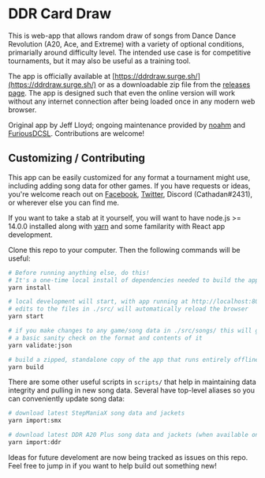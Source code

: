 # DDR Card Draw

This is web-app that allows random draw of songs from Dance Dance Revolution (A20, Ace, and Extreme)
with a variety of optional conditions, primarially around difficulty level. The intended use case is
for competitive tournaments, but it may also be useful as a training tool.

The app is officially available at [https://ddrdraw.surge.sh/](https://ddrdraw.surge.sh/)
or as a downloadable zip file from the [releases page](https://github.com/noahm/DDRCardDraw/releases).
The app is designed such that even the online version will work without any internet connection after
being loaded once in any modern web browser.

Original app by Jeff Lloyd; ongoing maintenance provided by [noahm](https://github.com/noahm)
and [FuriousDCSL](https://github.com/FuriousDCSL). Contributions are welcome!

## Customizing / Contributing

This app can be easily customized for any format a tournament might use, including adding song
data for other games. If you have requests or ideas, you're welcome reach out on [Facebook](https://m.me/noah.manneschmidt),
[Twitter](https://twitter.com/Cathadan), Discord (Cathadan#2431), or wherever else you can find me.

If you want to take a stab at it yourself, you will want to have node.js >= 14.0.0 installed along with
[yarn](https://yarnpkg.com/) and some familarity with React app development.

Clone this repo to your computer. Then the following commands will be useful:

```sh
# Before running anything else, do this!
# It's a one-time local install of dependencies needed to build the app.
yarn install

# local development will start, with app running at http://localhost:8080/
# edits to the files in ./src/ will automatically reload the browser
yarn start

# if you make changes to any game/song data in ./src/songs/ this will give
# a basic sanity check on the format and contents of it
yarn validate:json

# build a zipped, standalone copy of the app that runs entirely offline
yarn build
```

There are some other useful scripts in `scripts/` that help in maintaining data integrity and pulling
in new song data. Several have top-level aliases so you can conveniently update song data:

```sh
# download latest StepManiaX song data and jackets
yarn import:smx

# download latest DDR A20 Plus song data and jackets (when available on RemyWiki)
yarn import:ddr
```

Ideas for future develoment are now being tracked as issues on this repo. Feel free to jump in if you
want to help build out something new!

